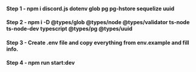 #### Step 1 - npm i discord.js dotenv glob pg pg-hstore sequelize uuid

#### Step 2 - npm i -D @types/glob @types/node @types/validator ts-node ts-node-dev typescript @types/pg @types/uuid

#### Step 3 - Create .env file and copy everything from env.example and fill info.

#### Step 4 - npm run start:dev
